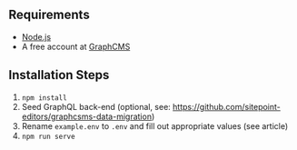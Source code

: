 ## Requirements

* [Node.js](http://nodejs.org/)
* A free account at [GraphCMS](https://graphcms.com/)

## Installation Steps


1. `npm install`
2. Seed GraphQL back-end (optional, see: https://github.com/sitepoint-editors/graphcsms-data-migration)
3. Rename `example.env` to `.env` and fill out appropriate values (see article)
4. `npm run serve`